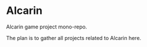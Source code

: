 # Alcarin

Alcarin game project mono-repo.

The plan is to gather all projects related to Alcarin here.
